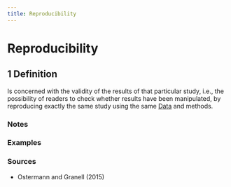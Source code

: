 ```yaml
---
title: Reproducibility
---
```


# Reproducibility

## 1 Definition

Is concerned with the validity of the results of that particular study, i.e., the possibility of readers to check whether results have been manipulated, by reproducing exactly the same study using the same [Data](../data) and methods.

### Notes 

### Examples 

### Sources 
- Ostermann and Granell (2015)
